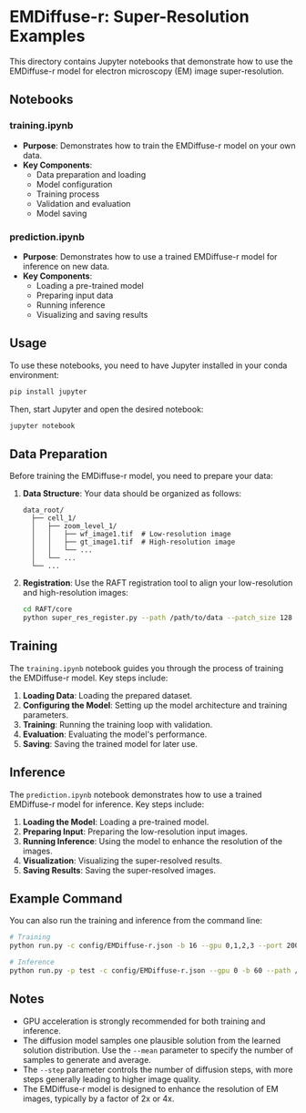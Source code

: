# EMDiffuse-r: Super-Resolution Examples

This directory contains Jupyter notebooks that demonstrate how to use the EMDiffuse-r model for electron microscopy (EM) image super-resolution.

## Notebooks

### training.ipynb
- **Purpose**: Demonstrates how to train the EMDiffuse-r model on your own data.
- **Key Components**:
  - Data preparation and loading
  - Model configuration
  - Training process
  - Validation and evaluation
  - Model saving

### prediction.ipynb
- **Purpose**: Demonstrates how to use a trained EMDiffuse-r model for inference on new data.
- **Key Components**:
  - Loading a pre-trained model
  - Preparing input data
  - Running inference
  - Visualizing and saving results

## Usage

To use these notebooks, you need to have Jupyter installed in your conda environment:

```bash
pip install jupyter
```

Then, start Jupyter and open the desired notebook:

```bash
jupyter notebook
```

## Data Preparation

Before training the EMDiffuse-r model, you need to prepare your data:

1. **Data Structure**: Your data should be organized as follows:
   ```
   data_root/
     ├── cell_1/
     │   ├── zoom_level_1/
     │   │   ├── wf_image1.tif  # Low-resolution image
     │   │   ├── gt_image1.tif  # High-resolution image
     │   │   └── ...
     │   └── ...
     └── ...
   ```

2. **Registration**: Use the RAFT registration tool to align your low-resolution and high-resolution images:
   ```bash
   cd RAFT/core
   python super_res_register.py --path /path/to/data --patch_size 128 --overlap 0.125
   ```

## Training

The `training.ipynb` notebook guides you through the process of training the EMDiffuse-r model. Key steps include:

1. **Loading Data**: Loading the prepared dataset.
2. **Configuring the Model**: Setting up the model architecture and training parameters.
3. **Training**: Running the training loop with validation.
4. **Evaluation**: Evaluating the model's performance.
5. **Saving**: Saving the trained model for later use.

## Inference

The `prediction.ipynb` notebook demonstrates how to use a trained EMDiffuse-r model for inference. Key steps include:

1. **Loading the Model**: Loading a pre-trained model.
2. **Preparing Input**: Preparing the low-resolution input images.
3. **Running Inference**: Using the model to enhance the resolution of the images.
4. **Visualization**: Visualizing the super-resolved results.
5. **Saving Results**: Saving the super-resolved images.

## Example Command

You can also run the training and inference from the command line:

```bash
# Training
python run.py -c config/EMDiffuse-r.json -b 16 --gpu 0,1,2,3 --port 20022 --path /path/to/data --lr 5e-5

# Inference
python run.py -p test -c config/EMDiffuse-r.json --gpu 0 -b 60 --path /path/to/test/data --resume ./experiments/EMDiffuse-r/best --mean 1 --step 1000
```

## Notes

- GPU acceleration is strongly recommended for both training and inference.
- The diffusion model samples one plausible solution from the learned solution distribution. Use the `--mean` parameter to specify the number of samples to generate and average.
- The `--step` parameter controls the number of diffusion steps, with more steps generally leading to higher image quality.
- The EMDiffuse-r model is designed to enhance the resolution of EM images, typically by a factor of 2x or 4x.
